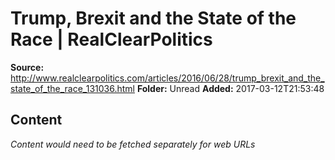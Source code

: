 # Trump, Brexit and the State of the Race | RealClearPolitics

**Source:** http://www.realclearpolitics.com/articles/2016/06/28/trump_brexit_and_the_state_of_the_race_131036.html
**Folder:** Unread
**Added:** 2017-03-12T21:53:48




## Content
*Content would need to be fetched separately for web URLs*
